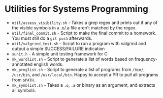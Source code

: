 # Utilities for Systems Programming

- `util/assess_visibility.sh` - Takes a grep regex and prints out if any of the visible symbols in a .o/.a file aren't matched by the regex.
- `util/final_commit.sh` - Script to make the final commit to a homework.
    You must still do a `git push` afterwards.
- `util/valgrind_test.sh` - Script to run a program with valgrind and output a simple SUCCESS/FAILURE indication
- `sunit.h` - A simple unit testing framework for C
- `mk_wordlist.sh` - Script to generate a list of words based on frequency-annotated english words.
- `mk_proglist.sh` - Script to generate a list of programs from `/bin/`, `/usr/bin`, and `/usr/local/bin`.
    Happy to accept a PR to pull all programs from `$PATH`.
- `mk_symblist.sh` - Takes a `.o`, `.a` or binary as an argument, and extracts all symbols.
